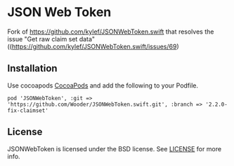 # JSON Web Token

Fork of https://github.com/kylef/JSONWebToken.swift that resolves the issue "Get raw claim set data" ((https://github.com/kylef/JSONWebToken.swift/issues/69)

## Installation

Use cocoapods [CocoaPods](http://cocoapods.org/) and add the following to your Podfile.

    pod 'JSONWebToken', :git => 'https://github.com/Wooder/JSONWebToken.swift.git', :branch => '2.2.0-fix-claimset'
    
    
## License

JSONWebToken is licensed under the BSD license. See [LICENSE](LICENSE) for more info.
